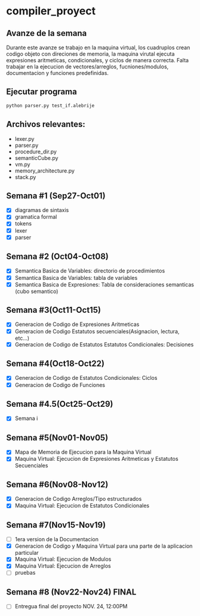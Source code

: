# compiler_proyect
## Avanze de la semana
Durante este avanze se trabajo en la maquina virtual, los cuadruplos crean 
codigo objeto con direciones de memoria, la maquina virutal ejecuta 
expresiones aritmeticas, condicionales, y ciclos de manera correcta.
Falta trabajar en la ejecucion de vectores/arreglos, fucniones/modulos,
documentacion y funciones predefinidas. 

## Ejecutar programa
```bash
python parser.py test_if.alebrije
```

## Archivos relevantes:
- lexer.py
- parser.py
- procedure_dir.py
- semanticCube.py
- vm.py
- memory_architecture.py
- stack.py
## Semana #1 (Sep27-Oct01)
-[X] diagramas de sintaxis
-[X] gramatica formal
-[X] tokens
-[X] lexer
-[X] parser
## Semana #2 (Oct04-Oct08)
-[X] Semantica Basica de Variables: directorio de procedimientos
-[X] Semantica Basica de Variables: tabla de variables
-[X] Semantica Basica de Expresiones: Tabla de consideraciones semanticas (cubo semantico)

## Semana #3(Oct11-Oct15)
-[X] Generacion de Codigo de Expresiones Aritmeticas
-[X] Generacion de Codigo Estatutos secuenciales(Asignacion, lectura, etc...)
-[X] Generacion de Codigo de Estatutos Estatutos Condicionales: Decisiones

## Semana #4(Oct18-Oct22)
-[X] Generacion de Codigo de Estatutos Condicionales: Ciclos
-[X] Generacion de Codigo de Funciones

## Semana #4.5(Oct25-Oct29)
-[X] Semana i

## Semana #5(Nov01-Nov05)
-[X] Mapa de Memoria de Ejecucion para la Maquina Virtual
-[X] Maquina Virtual: Ejecucion de Expresiones Aritmeticas y Estatutos Secuenciales

## Semana #6(Nov08-Nov12)
-[X] Generacion de Codigo Arreglos/Tipo estructurados
-[X] Maquina Virtual: Ejecucion de Estatutos Condicionales

## Semana #7(Nov15-Nov19)
-[ ] 1era version de la Documentacion
-[X] Generacion de Codigo y Maquina Virtual para una parte de la aplicacion particular
-[X] Maquina Virtual: Ejecucion de Modulos 
-[X] Maquina Virtual: Ejecucion de Arreglos
-[ ] pruebas

## Semana #8 (Nov22-Nov24) FINAL
-[ ] Entregua final del proyecto NOV. 24, 12:00PM
